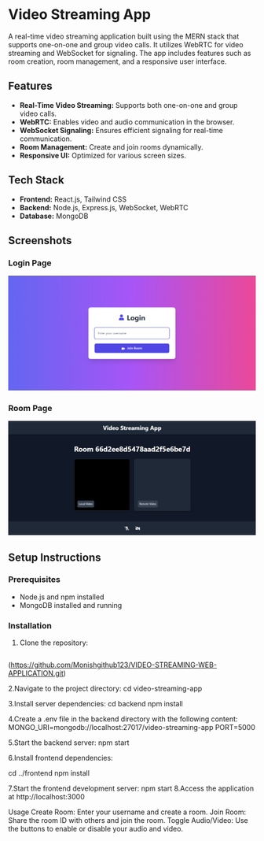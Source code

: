 # Video Streaming App

A real-time video streaming application built using the MERN stack that supports one-on-one and group video calls. It utilizes WebRTC for video streaming and WebSocket for signaling. The app includes features such as room creation, room management, and a responsive user interface.

## Features

- **Real-Time Video Streaming:** Supports both one-on-one and group video calls.
- **WebRTC:** Enables video and audio communication in the browser.
- **WebSocket Signaling:** Ensures efficient signaling for real-time communication.
- **Room Management:** Create and join rooms dynamically.
- **Responsive UI:** Optimized for various screen sizes.

## Tech Stack

- **Frontend:** React.js, Tailwind CSS
- **Backend:** Node.js, Express.js, WebSocket, WebRTC
- **Database:** MongoDB

## Screenshots

### Login Page
![Login Page](./loginpage.png)

### Room Page
![Room Page](./Roompage.png)

## Setup Instructions

### Prerequisites
- Node.js and npm installed
- MongoDB installed and running

### Installation

1. Clone the repository:

   ```bash
(https://github.com/Monishgithub123/VIDEO-STREAMING-WEB-APPLICATION.git)


2.Navigate to the project directory:
cd video-streaming-app

3.Install server dependencies:
cd backend
npm install


4.Create a .env file in the backend directory with the following content:
MONGO_URI=mongodb://localhost:27017/video-streaming-app
PORT=5000

5.Start the backend server:
npm start

6.Install frontend dependencies:

cd ../frontend
npm install

7.Start the frontend development server:
npm start
8.Access the application at http://localhost:3000

Usage
Create Room: Enter your username and create a room.
Join Room: Share the room ID with others and join the room.
Toggle Audio/Video: Use the buttons to enable or disable your audio and video.
